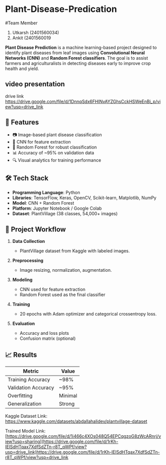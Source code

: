 # Plant-Disease-Predication
#Team Member
1. Utkarsh (2401560034)
2. Ankit (2401560019

**Plant Disease Prediction** is a machine learning-based project designed to identify plant diseases from leaf images using **Convolutional Neural Networks (CNN)** and **Random Forest classifiers**. The goal is to assist farmers and agriculturalists in detecting diseases early to improve crop health and yield.

## video presentation
drive link https://drive.google.com/file/d/1DnnqSdx6FHINvAYZGhsCckHSWeEnBi_p/view?usp=drive_link

## 🚀 Features

- 📷 Image-based plant disease classification  
- 🧠 CNN for feature extraction  
- 🌲 Random Forest for robust classification  
- 📊 Accuracy of ~95% on validation data  
- 🔍 Visual analytics for training performance  

## 🛠️ Tech Stack

- **Programming Language**: Python  
- **Libraries**: TensorFlow, Keras, OpenCV, Scikit-learn, Matplotlib, NumPy  
- **Model**: CNN + Random Forest  
- **Platform**: Jupyter Notebook / Google Colab  
- **Dataset**: PlantVillage (38 classes, 54,000+ images)

## 📄 Project Workflow

1. **Data Collection**  
   - PlantVillage dataset from Kaggle with labeled images.

2. **Preprocessing**  
   - Image resizing, normalization, augmentation.

3. **Modeling**  
   - CNN used for feature extraction  
   - Random Forest used as the final classifier

4. **Training**  
   - 20 epochs with Adam optimizer and categorical crossentropy loss.

5. **Evaluation**  
   - Accuracy and loss plots  
   - Confusion matrix (optional)

## 📈 Results

| Metric              | Value     |
|---------------------|-----------|
| Training Accuracy   | ~98%      |
| Validation Accuracy | ~95%      |
| Overfitting         | Minimal   |
| Generalization      | Strong    |

Kaggle Dataset Link: https://www.kaggle.com/datasets/abdallahalidev/plantvillage-dataset

Trained Model Link: [https://drive.google.com/file/d/1i466c4XOs048Q54EPCqgzoG8zWcARnrj/view?usp=sharing](https://drive.google.com/file/d/1rKh-IElSdHTqax7XdfSdZTn-r8T_qWPf/view?usp=drive_link)https://drive.google.com/file/d/1rKh-IElSdHTqax7XdfSdZTn-r8T_qWPf/view?usp=drive_link
